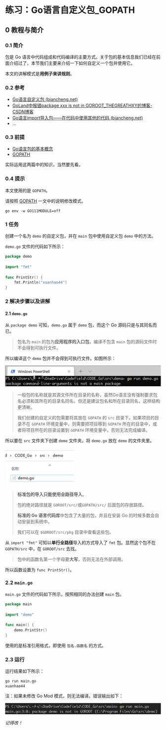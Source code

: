 # 练习：Go语言自定义包_GOPATH

## 0 教程与简介

### 0.1 简介

包是 Go 语言中代码组成和代码编译的主要方式。关于包的基本信息我们已经在前面介绍过了，本节我们主要来介绍一下如何自定义一个包并使用它。

本文的讲解模式是**用例子来讲规则**。

### 0.2 参考

- [Go语言自定义包 (biancheng.net)](http://c.biancheng.net/view/5123.html)
- [GoLand中报错package xxx is not in GOROOT_THEGREATHXY的博客-CSDN博客](https://blog.csdn.net/THEGREATHXY/article/details/109337283)
- [Go语言import导入包——在代码中使用其他的代码 (biancheng.net)](http://c.biancheng.net/view/91.html)
- ...

### 0.3 前提

- [Go语言包的基本概念](Go语言包的基本概念.md)
- [GOPATH](GOPATH.md)

实际运用这两篇中的知识，当然要先看。

### 0.4 提示

本文使用的是 `GOPATH`。

请按照 [GOPATH](GOPATH.md) 一文中的说明修改模式。

```shell
go env -w GO111MODULE=off
```

### 1 任务

创建一个名为 `demo` 的自定义包，并在 `main` 包中使用自定义包 `demo` 中的方法。

`demo.go` 文件的代码如下所示：

```go
package demo

import "fmt"

func PrintStr() {
    fmt.Println("xuanhao44")
}
```

### 2 解决步骤以及讲解

#### 2.1 `demo.go`

从 `package demo` 可知，`demo.go` 属于 `demo` 包，而这个 Go 源码只是与其同名而已。

>  包名为 `main` 的包为**应用程序的入口包**，编译不包含 `main` 包的源码文件时不会得到可执行文件。

所以编译这个 `demo` 包并不会得到可执行文件。如图所示：

![not_main][not_main]

> 一般包的名称就是其源文件所在目录的名称，虽然Go语言没有强制要求包名必须和其所在的目录名同名，但还是建议包名和所在目录同名，这样结构更清晰。
>
> 我们创建的自定义的包需要将其放在 `GOPATH` 的 `src` 目录下。如果项目的目录不在 `GOPATH` 环境变量中，则需要把项目移到 `GOPATH` 所在的目录中，或者将项目所在的目录设置到 `GOPATH` 环境变量中，否则无法完成编译。

所以要在 `src` 文件夹下创建 `demo` 文件夹，将 `demo.go` 放在 `demo` 的文件夹里。

![src_demo_demo.go][src_demo_demo.go]

> **标准包的导入只能使用全路径导入**。
>
> 包的绝对路径就是 `GOROOT/src/`或`GOPATH/src/` 后面包的存放路径。
>
> **标准的 Go 语言代码库**中包含了大量的包，并且在安装 Go 的时候多数会自动安装到系统中。
>
> 我们可以在 `$GOROOT/src/pkg` 目录中查看这些包。

从 `import "fmt"` 可知以**单行全路径**导入的方式导入了 `fmt` 包。显然这个包不在 `GOPATH/src` 中，在 `GOROOT/src` 去找。

> 包中的函数名第一个字母要**大写**，否则无法在外部调用。

所以函数设置为 `func PrintStr()`。

### 2.2 `main.go`

`main.go` 文件的代码如下所示，按照相同的办法创建 `main` 包。

```go
package main

import "demo"

func main() {
    demo.PrintStr()
}
```

使用的是标准引用格式，即使用 `包名.函数名` 的方式。

### 2.3 运行

运行结果如下所示：

```shell
go run main.go
xuanhao44
```

注：如果未修改 Go Mod 模式，则无法编译。错误输出如下：

![not_in_GOROOT][not_in_GOROOT]

*记得改！*

<!-- 图片 -->

[not_main]:.assets/not_main.png
[not_main]:https://typora-1304621073.cos.ap-guangzhou.myqcloud.com/typora/not_main.png

[src_demo_demo.go]:.assets/src_demo_demo.go.png
[src_demo_demo.go]:https://typora-1304621073.cos.ap-guangzhou.myqcloud.com/typora/src_demo_demo.go.png

[not_in_GOROOT]:.assets/not_in_GOROOT.png
[not_in_GOROOT]:https://typora-1304621073.cos.ap-guangzhou.myqcloud.com/typora/not_in_GOROOT.png
